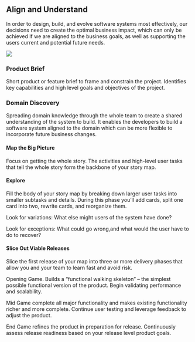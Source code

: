 ## Align and Understand

In order to design, build, and evolve software systems most effectively, our decisions need to create the optimal
business impact, which can only be achieved if we are aligned to the business goals, as well as supporting the users
current and potential future needs.

![](embed:AlignAndUnderstand)

### Product Brief

Short product or feature brief to frame and constrain the project. Identifies key capabilities and high level goals and
objectives of the project.

### Domain Discovery

Spreading domain knowledge through the whole team to create a shared understanding of the system to build. It enables
the developers to build a software system aligned to the domain which can be more flexible to incorporate future
business changes.

#### Map the Big Picture

Focus on getting the whole story. The activities and high-level user tasks that tell the whole story form the backbone
of your story map.

#### Explore

Fill the body of your story map by breaking down larger user tasks into smaller subtasks and details. During this phase
you’ll add cards, split one card into two, rewrite cards, and reorganize them.

Look for variations: What else might users of the system have done?

Look for exceptions: What could go wrong,and what would the user have to do to recover?

#### Slice Out Viable Releases

Slice the first release of your map into three or more delivery phases that allow you and your team to learn fast and
avoid risk.

Opening Game. Builds a “functional walking skeleton” – the simplest possible functional version of the product. Begin
validating performance and scalability.

Mid Game complete all major functionality and makes existing functionality richer and more complete. Continue user
testing and leverage feedback to adjust the product.

End Game refines the product in preparation for release. Continuously assess release readiness based on your release
level product goals.

